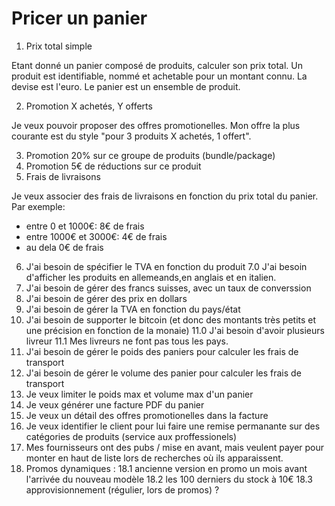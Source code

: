 # Pricer un panier


1. Prix total simple

Etant donné un panier composé de produits, calculer son prix total.
Un produit est identifiable, nommé et achetable pour un montant connu.
La devise est l'euro.
Le panier est un ensemble de produit.

2. Promotion X achetés, Y offerts

Je veux pouvoir proposer des offres promotionelles. Mon offre la plus courante est du style "pour 3 produits X achetés, 1 offert".

3. Promotion 20% sur ce groupe de produits (bundle/package)
4. Promotion 5€ de réductions sur ce produit
5. Frais de livraisons

Je veux associer des frais de livraisons en fonction du prix total du panier.
Par exemple:
- entre 0 et 1000€: 8€ de frais
- entre 1000€ et 3000€: 4€ de frais
- au dela 0€ de frais

6. J'ai besoin de spécifier le TVA en fonction du produit
7.0 J'ai besoin d'afficher les produits en allemeands,en anglais et en italien.
7. J'ai besoin de gérer des francs suisses, avec un taux de converssion
8. J'ai besoin de gérer des prix en dollars
9. J'ai besoin de gérer la TVA en fonction du pays/état
10. J'ai besoin de supporter le bitcoin (et donc des montants très petits et une précision en fonction de la monaie)
11.0 J'ai besoin d'avoir plusieurs livreur
11.1 Mes livreurs ne font pas tous les pays.
11. J'ai besoin de gérer le poids des paniers pour calculer les frais de transport
12. J'ai besoin de gérer le volume des panier pour calculer les frais de transport
13. Je veux limiter le poids max et volume max d'un panier
14. Je veux générer une facture PDF du panier
15. Je veux un détail des offres promotionelles dans la facture
16. Je veux identifier le client pour lui faire une remise permanante sur des catégories de produits (service aux proffessionels)
17. Mes fournisseurs ont des pubs / mise en avant, mais veulent payer pour monter en haut de liste lors de recherches où ils apparaissent.
18. Promos dynamiques : 
18.1 ancienne version en promo un mois avant l'arrivée du nouveau modèle
18.2 les 100 derniers du stock à 10€
18.3 approvisionnement (régulier, lors de promos) ?


